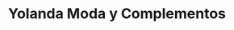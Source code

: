 ---
title: "Yolanda Moda y Complementos"
url: /lhospitalet-de-llobregat/yolanda-moda-y-complementos/
shop: ropa
---